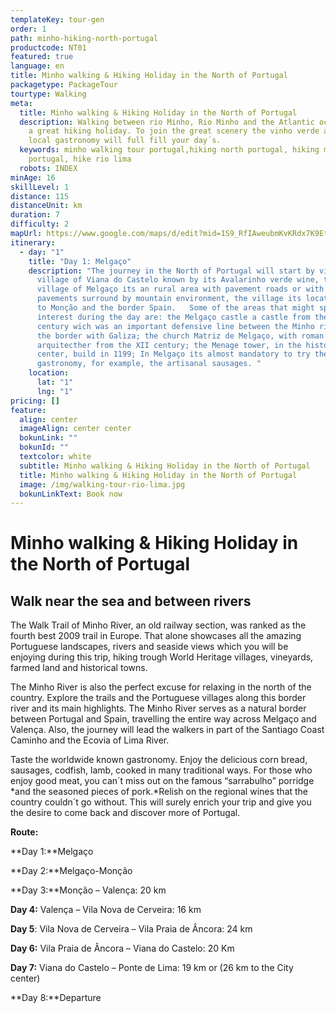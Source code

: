 ```yaml
---
templateKey: tour-gen
order: 1
path: minho-hiking-north-portugal
productcode: NT01
featured: true
language: en
title: Minho walking & Hiking Holiday in the North of Portugal
packagetype: PackageTour
tourtype: Walking
meta:
  title: Minho walking & Hiking Holiday in the North of Portugal
  description: Walking between rio Minho, Rio Minho and the Atlantic ocean will be
    a great hiking holiday. To join the great scenery the vinho verde and the
    local gastronomy will full fill your day´s.
  keywords: minho walking tour portugal,hiking north portugal, hiking minho river
    portugal, hike rio lima
  robots: INDEX
minAge: 16
skillLevel: 1
distance: 115
distanceUnit: km
duration: 7
difficulty: 2
mapUrl: https://www.google.com/maps/d/edit?mid=1S9_RfIAweubmKvKRdx7K9EtaIJSnrEx5
itinerary:
  - day: "1"
    title: "Day 1: Melgaço"
    description: "The journey in the North of Portugal will start by visiting the
      village of Viana do Castelo known by its Avalarinho verde wine, the
      village of Melgaço its an rural area with pavement roads or with stone
      pavements surround by mountain environment, the village its located near
      to Monção and the border Spain.   Some of the areas that might spark your
      interest during the day are: the Melgaço castle a castle from the XII
      century wich was an important defensive line between the Minho river and
      the border with Galiza; the church Matriz de Melgaço, with roman
      arquitecther from the XII century; the Menage tower, in the historical
      center, build in 1199; In Melgaço its almost mandatory to try the minho´s
      gastronomy, for example, the artisanal sausages. "
    location:
      lat: "1"
      lng: "1"
pricing: []
feature:
  align: center
  imageAlign: center center
  bokunLink: ""
  bokunId: ""
  textcolor: white
  subtitle: Minho walking & Hiking Holiday in the North of Portugal
  title: Minho walking & Hiking Holiday in the North of Portugal
  image: /img/walking-tour-rio-lima.jpg
  bokunLinkText: Book now
---
```

# **Minho walking & Hiking Holiday in the North of Portugal**

## Walk near the sea and between rivers


The Walk Trail of Minho River, an old railway section, was ranked as the fourth best 2009 trail in Europe. That alone showcases all the amazing Portuguese landscapes, rivers and seaside views which you will be enjoying during this trip, hiking trough World Heritage villages, vineyards, farmed land and historical towns.

The Minho River is also the perfect excuse for relaxing in the north of the country. Explore the trails and the Portuguese villages along this border river and its main highlights. The Minho River serves as a natural border between Portugal and Spain, travelling the entire way across Melgaço and Valença. Also, the journey will lead the walkers in part of the Santiago Coast Caminho and the Ecovia of Lima River.

Taste the worldwide known gastronomy. Enjoy the delicious corn bread, sausages, codfish, lamb, cooked in many traditional ways. For those who enjoy good meat, you can´t miss out on the famous “sarrabulho” porridge *and the seasoned pieces of pork.*Relish on the regional wines that the country couldn´t go without. This will surely enrich your trip and give you the desire to come back and discover more of Portugal.



**Route:**

**Day 1:**Melgaço

**Day 2:**Melgaço-Monção

**Day 3:**Monção – Valença: 20 km

**Day 4:** Valença – Vila Nova de Cerveira: 16 km

**Day 5**: Vila Nova de Cerveira – Vila Praia de Âncora: 24 km

**Day 6:** Vila Praia de Âncora – Viana do Castelo: 20 Km

**Day 7:** Viana do Castelo – Ponte de Lima: 19 km or (26 km to the City center)

**Day 8:**Departure